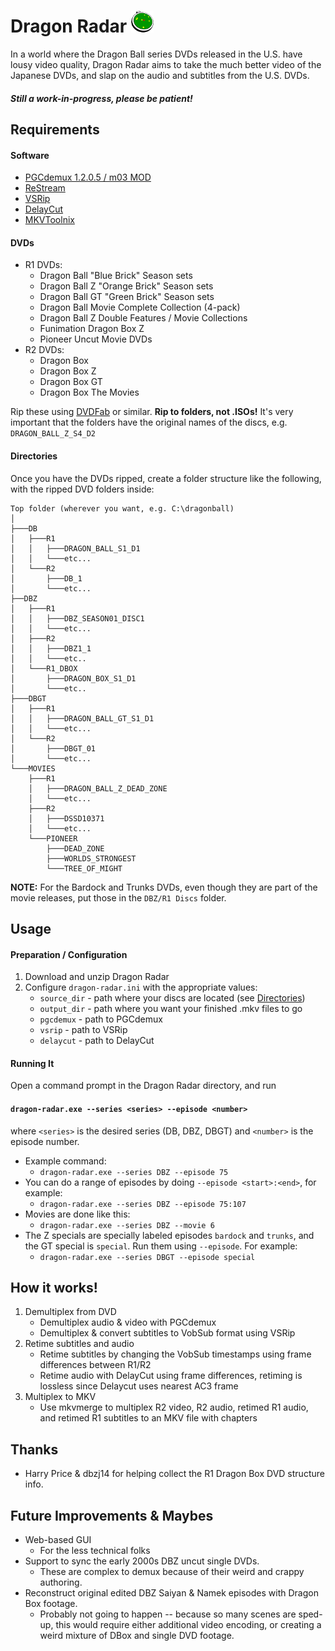 # Dragon Radar ![app icon](https://raw.githubusercontent.com/gravitypriest/dragon-radar/master/icon_readme.png "Dragon Radar")
In a world where the Dragon Ball series DVDs released in the U.S. have lousy video quality, Dragon Radar aims to take the much better video of the Japanese DVDs, and slap on the audio and subtitles from the U.S. DVDs.

##### Still a work-in-progress, please be patient!

## Requirements

#### Software
- [PGCdemux 1.2.0.5 / m03 MOD](http://www.videohelp.com/software/PgcDemux)
- [ReStream](http://www.videohelp.com/software/Restream)
- [VSRip](http://www.videohelp.com/software/VSRip)
- [DelayCut](http://www.videohelp.com/software/delaycut)
- [MKVToolnix](http://www.videohelp.com/software/MKVtoolnix)

#### DVDs

- R1 DVDs:
    - Dragon Ball "Blue Brick" Season sets
    - Dragon Ball Z "Orange Brick" Season sets
    - Dragon Ball GT "Green Brick" Season sets
    - Dragon Ball Movie Complete Collection (4-pack)
    - Dragon Ball Z Double Features / Movie Collections
    - Funimation Dragon Box Z
    - Pioneer Uncut Movie DVDs
- R2 DVDs:
    - Dragon Box
    - Dragon Box Z
    - Dragon Box GT
    - Dragon Box The Movies

Rip these using [DVDFab](http://www.dvdfab.cn/) or similar.  <b>Rip to folders, not .ISOs!</b>  It's very important that the folders have the original names of the discs, e.g. `DRAGON_BALL_Z_S4_D2`

#### Directories

Once you have the DVDs ripped, create a folder structure like the following, with the ripped DVD folders inside:
```
Top folder (wherever you want, e.g. C:\dragonball)
│
├───DB
│   ├───R1
│   │   ├───DRAGON_BALL_S1_D1
│   │   └───etc...
│   └───R2
│       ├───DB_1
│       └───etc...
├──DBZ
│   ├───R1
│   │   ├───DBZ_SEASON01_DISC1
│   │   └───etc...
│   ├───R2
│   │   ├───DBZ1_1
│   │   └───etc..
│   └───R1_DBOX
│       ├───DRAGON_BOX_S1_D1
│       └───etc..
├───DBGT
│   ├───R1
│   │   ├───DRAGON_BALL_GT_S1_D1
│   │   └───etc...
│   └───R2
│       ├───DBGT_01
│       └───etc...
└───MOVIES
    ├───R1
    │   ├───DRAGON_BALL_Z_DEAD_ZONE
    │   └───etc...
    ├───R2
    │   ├───DSSD10371
    │   └───etc...
    └───PIONEER
        ├───DEAD_ZONE
        ├───WORLDS_STRONGEST
        └───TREE_OF_MIGHT
```
<b>NOTE:</b> For the Bardock and Trunks DVDs, even though they are part of the movie releases, put those in the `DBZ/R1 Discs` folder.

## Usage

#### Preparation / Configuration
1. Download and unzip Dragon Radar
2. Configure `dragon-radar.ini` with the appropriate values:
    - `source_dir` - path where your discs are located (see [Directories](#directories))
    - `output_dir` - path where you want your finished .mkv files to go
    - `pgcdemux` - path to PGCdemux
    - `vsrip` - path to VSRip
    - `delaycut` - path to DelayCut

#### Running It
Open a command prompt in the Dragon Radar directory, and run

#### `dragon-radar.exe --series <series> --episode <number>`

where `<series>` is the desired series (DB, DBZ, DBGT) and `<number>` is the episode number.

- Example command:
    - `dragon-radar.exe --series DBZ --episode 75`
- You can do a range of episodes by doing `--episode <start>:<end>`, for example:
    - `dragon-radar.exe --series DBZ --episode 75:107`
- Movies are done like this:
    - `dragon-radar.exe --series DBZ --movie 6`
- The Z specials are specially labeled episodes `bardock` and `trunks`, and the GT special is `special`.  Run them using `--episode`. For example:
    - `dragon-radar.exe --series DBGT --episode special`

## How it works!
1. Demultiplex from DVD
    - Demultiplex audio &amp; video with PGCdemux
    - Demultiplex &amp; convert subtitles to VobSub format using VSRip
2. Retime subtitles and audio
    - Retime subtitles by changing the VobSub timestamps using frame differences between R1/R2
    - Retime audio with DelayCut using frame differences, retiming is lossless since Delaycut uses nearest AC3 frame
3. Multiplex to MKV
    - Use mkvmerge to multiplex R2 video, R2 audio, retimed R1 audio, and retimed R1 subtitles to an MKV file with chapters

## Thanks
- Harry Price & dbzj14 for helping collect the R1 Dragon Box DVD structure info.

## Future Improvements & Maybes
- Web-based GUI
    - For the less technical folks
- Support to sync the early 2000s DBZ uncut single DVDs.
    - These are complex to demux because of their weird and crappy authoring.
- Reconstruct original edited DBZ Saiyan & Namek episodes with Dragon Box footage.
    - Probably not going to happen -- because so many scenes are sped-up, this would require either additional video encoding, or creating a weird mixture of DBox and single DVD footage.
